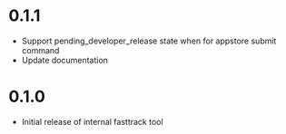 # 0.1.1

* Support pending_developer_release state when for appstore submit command
* Update documentation

# 0.1.0

* Initial release of internal fasttrack tool